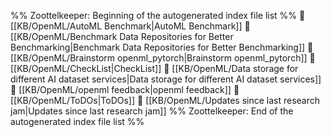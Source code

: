 %% Zoottelkeeper: Beginning of the autogenerated index file list  %%
📄 [[KB/OpenML/AutoML Benchmark|AutoML Benchmark]]
📄 [[KB/OpenML/Benchmark Data Repositories for Better Benchmarking|Benchmark Data Repositories for Better Benchmarking]]
📄 [[KB/OpenML/Brainstorm openml_pytorch|Brainstorm openml_pytorch]]
📄 [[KB/OpenML/CheckList|CheckList]]
📄 [[KB/OpenML/Data storage for different AI dataset services|Data storage for different AI dataset services]]
📄 [[KB/OpenML/openml feedback|openml feedback]]
📄 [[KB/OpenML/ToDOs|ToDOs]]
📄 [[KB/OpenML/Updates since last research jam|Updates since last research jam]]
%% Zoottelkeeper: End of the autogenerated index file list  %%
